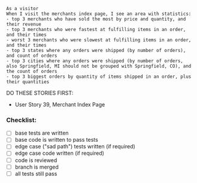 ```
As a visitor
When I visit the merchants index page, I see an area with statistics:
- top 3 merchants who have sold the most by price and quantity, and their revenue
- top 3 merchants who were fastest at fulfilling items in an order, and their times
- worst 3 merchants who were slowest at fulfilling items in an order, and their times
- top 3 states where any orders were shipped (by number of orders), and count of orders
- top 3 cities where any orders were shipped (by number of orders, also Springfield, MI should not be grouped with Springfield, CO), and the count of orders
- top 3 biggest orders by quantity of items shipped in an order, plus their quantities
```

DO THESE STORIES FIRST:
- User Story 39, Merchant Index Page

### Checklist:

- [ ] base tests are written
- [ ] base code is written to pass tests
- [ ] edge case ("sad path") tests written (if required)
- [ ] edge case code written (if required)
- [ ] code is reviewed
- [ ] branch is merged
- [ ] all tests still pass
